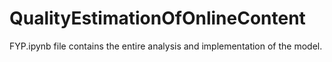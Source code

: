 # QualityEstimationOfOnlineContent

FYP.ipynb file contains the entire analysis and implementation of the model.
